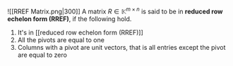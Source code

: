 ![[RREF Matrix.png|300]]
A matrix $R \in \mathbb{K}^{m \times n}$ is said to be in **reduced row echelon form (RREF)**, if the following hold.
1. It's in [[reduced row echelon form (RREF)]]
2. All the pivots are equal to one
3. Columns with a pivot are unit vectors, that is all entries except the pivot are equal to zero
